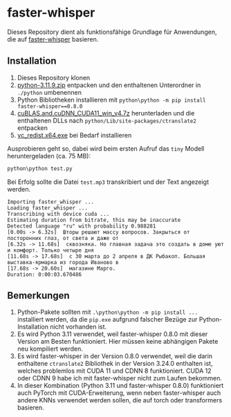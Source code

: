 # faster-whisper

Dieses Repository dient als funktionsfähige Grundlage für Anwendungen, die auf [faster-whisper](https://github.com/SYSTRAN/faster-whisper) basieren.

## Installation

1. Dieses Repository klonen
2. [python-3.11.9.zip](python-3.11.9.zip) entpacken und den enthaltenen Unterordner in `./python` umbenennen
3. Python Bibliotheken installieren mit `python\python -m pip install faster-whisper==0.8.0`
4. [cuBLAS.and.cuDNN_CUDA11_win_v4.7z](https://github.com/Purfview/whisper-standalone-win/releases/download/libs/cuBLAS.and.cuDNN_CUDA11_win_v4.7z) herunterladen und die enthaltenen DLLs nach `python/Lib/site-packages/ctranslate2` entpacken
5. [vc_redist.x64.exe](./vc_redist.x64.exe]) bei Bedarf installieren

Ausprobieren geht so, dabei wird beim ersten Aufruf das `tiny` Modell heruntergeladen (ca. 75 MB):

```cmd
python\python test.py
```

Bei Erfolg sollte die Datei `test.mp3` transkribiert und der Text angezeigt werden.

```
Importing faster_whisper ...
Loading faster_whisper ...
Transcribing with device cuda ...
Estimating duration from bitrate, this may be inaccurate
Detected language "ru" with probability 0.988281
[0.00s -> 6.32s]  Шторы решают массу вопросов. Закрыться от посторонних глаз, от света и даже от
[6.32s -> 11.68s]  сквозняка. Но главная задача это создать в доме уют и комфорт. Только четыре дня
[11.68s -> 17.68s]  с 30 марта до 2 апреля в ДК Рыбакоп. Большая выставка-ярмарка из города Иваново в
[17.68s -> 20.60s]  магазине Марго.
Duration: 0:00:03.670486
```

## Bemerkungen

1. Python-Pakete sollten mit `.\python\python -m pip install ...` installiert werden, da die `pip.exe` aufgrund falscher Bezüge zur Python-Installation nicht vorhanden ist.
2. Es wird Python 3.11 verwendet, weil faster-whisper 0.8.0 mit dieser Version am Besten funktioniert. Hier müssen keine abhängigen Pakete neu kompiliert werden.
3. Es wird faster-whisper in der Version 0.8.0 verwendet, weil die darin enthaltene `ctranslate2` Bibliothek in der Version 3.24.0 enthalten ist, welches problemlos mit CUDA 11 und CDNN 8 funktioniert. CUDA 12 oder CDNN 9 habe ich mit faster-whisper nicht zum Laufen bekommen.
3. In dieser Kombination (Python 3.11 und faster-whisper 0.8.0) funktioniert auch PyTorch mit CUDA-Erweiterung, wenn neben faster-whisper auch andere KNNs verwendet werden sollen, die auf torch oder transformers basieren.